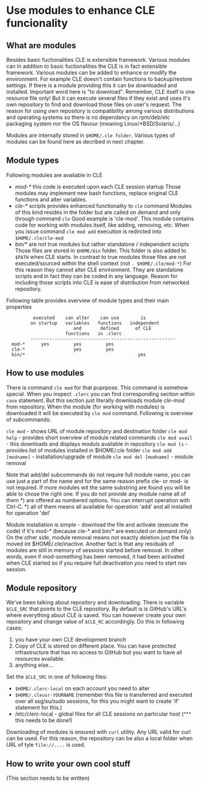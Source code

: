 # Use modules to enhance CLE funcionality

## What are modules
Besides basic fuctionalities CLE is extensible framework. Various modules can
In addition to basic fuctionalities the CLE is in fact extensible framework.
Various modules can be added to enhance or modify the environment. For example
CLE doesn't contain functions to backup/restore settings. If there is a module
providing this it can be downloaded and installed. Important word here is
"to download". Remember, CLE itself is one resource file only! But it can
execute several files if they exist and uses it's own repository to find and
download those files on user's request. The reason for using own repository
is compatibility among various distributions and operating systems so there
is no dependancy on rpm/deb/etc packaging system nor the OS flavour (meaning
Linux/*BSD/Solaris/...)

Modules are internally stored in `$HOME/.cle folder`. Various types of modules 
can be found here as decribed in next chapter.


## Module types
Following modules are available in CLE
- _mod-*_ this code is executed upon each CLE session startup
  Those modules may implement new bash functions, replace original CLE
  functions and alter variables.
- _cle-*_ scripts provides enhanced functionality to `cle` command
  Modules of this kind resides in the folder but are called on demand and
  only through command `cle` Good example is 'cle-mod'. This module contains
  code for working with modules itself, like adding, removing, etc. When you
  issue command `cle mod add` execution is redircted into `$HOME/.cle/cle-mod`
- _bin/*_ are not true modules but rather standalone / independent scripts
  Those files are stored in `$HOME/bin` folder. This folder is also added to
  `$PATH` when CLE starts. In contrast to true modules those files are not
  executed/sourced within the shell context (not `. $HOME/.cle/mod-*`) For
  this reason they cannot alter CLE environment. They are standalone scripts
  and in fact they can be coded in any language. Reason for including those
  scripts into CLE is ease of distribution from networked repository.


Following table provides overview of module types and their main properties

```
          executed    can alter    can use        is
         on startup   variables   functions   independent 
                         and       defined      of CLE
                      functions   in .clerc
         ------------------------------------------------------
  mod-*      yes         yes         yes
  cle-*                  yes         yes
  bin/*                                          yes
```


## How to use modules

There is command `cle mod` for that puprpose. This command is somehow special.
When you inspect `.clerc` you can find corresponding section within `case`
statement. But this section just literally downloads module _cle-mod_ from
repository. When the module (for working with modules) is downloaded it will
be executed by `cle mod` command. Following is overview of subcommands:

`cle mod`       - shows URL of module repository and destination folder
`cle mod help`  - provides short overview of module related commands
`cle mod avail` - this downloads and displays moduls available in repository
`cle mod ls`    - provides list of modules installed in $HOME/.cle folder
`cle mod add [modname]` - installation/upgrade of module
`cle mod del [modname]` - module removal

Note that add/del subcommands do not require full module name, you can use
just a part of the name and for the same reason prefix cle- or mod- is not
required. If more modules wit the same substring are found you will be able
to chose the right one. If you do not provide any module name all of them *)
are offered as numbered options. You can interrupt operation with Ctrl-C.
*) all of them means all available for operation 'add' and all installed for
operation 'del'

Module installation is simple - download the file and activate (execute the
code) if it's mod-* (because cle-* and bin/* are executed on demand only) On
the other side, module removal means not exactly deletion just the file is
moved int $HOME/.cle/inactive. Another fact is that any residuals of modules 
are still in memory of sessions started before removal. In other words, even
if mod-something has been removed, it had been activated when CLE started so
if you require full deactivation you need to start nev session.


## Module repository

We've been talking about repository and downloading. There is variable 
`$CLE_SRC` that points to the CLE repository. By default is is GitHub's
URL's where everything about CLE is saved. You can however create your own
repository and change value of `$CLE_RC` accordingly. Do this in following
cases:
1. you have your own CLE development branch
2. Copy of CLE is stored on different place. You can have protected
   infrastructure that has no access to GitHub but you want to have all
   resources available.
3. anything else...

Set the `$CLE_SRC` in one of following files:
- `$HOME/.clerc-local` on each account you need to alter
- `$HOME/.cleusr-YOURNAME` (remember this file is transferred and executed
  over all ssg/su/sudo sessions, for this you might want to create 'if'
  statement for this.)
- /etc/clerc-local - global files for all CLE sessions on particular host
 (^^^ this needs to be done!)

Downloading of modules is ensured with `curl` utility. Any URL valid for curl
can be used. For this reason, the repository can be also a local folder when
URL of tyle `file://....` is used.


## How to write your own cool stuff
(This section needs to be written)

